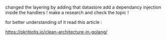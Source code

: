 changed  the layering by adding that datastore add a dependancy injection inside the handlers ! 
make a research and check the topic ! 

for better understanding of it read this article :

https://pkritiotis.io/clean-architecture-in-golang/


